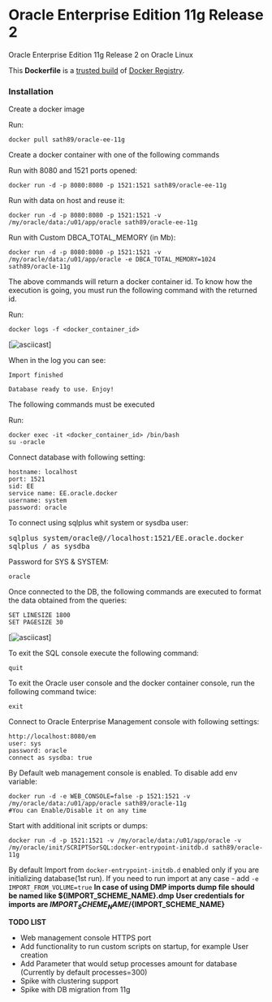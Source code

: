 # Oracle Enterprise Edition 11g Release 2

Oracle Enterprise Edition 11g Release 2 on Oracle Linux

This **Dockerfile** is a [trusted build](https://registry.hub.docker.com/u/sath89/oracle-ee-11g/) of [Docker Registry](https://registry.hub.docker.com/).

### Installation

Create a docker image

Run:

    docker pull sath89/oracle-ee-11g

Create a docker container with one of the following commands

Run with 8080 and 1521 ports opened:

    docker run -d -p 8080:8080 -p 1521:1521 sath89/oracle-ee-11g

Run with data on host and reuse it:

    docker run -d -p 8080:8080 -p 1521:1521 -v /my/oracle/data:/u01/app/oracle sath89/oracle-ee-11g

Run with Custom DBCA_TOTAL_MEMORY (in Mb):

    docker run -d -p 8080:8080 -p 1521:1521 -v /my/oracle/data:/u01/app/oracle -e DBCA_TOTAL_MEMORY=1024 sath89/oracle-11g

The above commands will return a docker container id. To know how the execution is going, you must run the following command with the returned id.

Run:

    docker logs -f <docker_container_id>

[![asciicast](https://github.com/ArmandoAv/docker_oracle_ee_11g/tree/main/images/Container_Log.png)]

When in the log you can see:

    Import finished

    Database ready to use. Enjoy!

The following commands must be executed

Run:

    docker exec -it <docker_container_id> /bin/bash
    su -oracle

Connect database with following setting:

    hostname: localhost
    port: 1521
    sid: EE
    service name: EE.oracle.docker
    username: system
    password: oracle

To connect using sqlplus whit system or sysdba user:

<pre>
sqlplus system/oracle@//localhost:1521/EE.oracle.docker
sqlplus / as sysdba
</pre>

Password for SYS & SYSTEM:

    oracle

Once connected to the DB, the following commands are executed to format the data obtained from the queries:

    SET LINESIZE 1800
    SET PAGESIZE 30

[![asciicast](https://github.com/ArmandoAv/docker_oracle_ee_11g/tree/main/images/Container_Execution.png)]

To exit the SQL console execute the following command:

    quit

To exit the Oracle user console and the docker container console, run the following command twice:

    exit

Connect to Oracle Enterprise Management console with following settings:

    http://localhost:8080/em
    user: sys
    password: oracle
    connect as sysdba: true

By Default web management console is enabled. To disable add env variable:

    docker run -d -e WEB_CONSOLE=false -p 1521:1521 -v /my/oracle/data:/u01/app/oracle sath89/oracle-11g
    #You can Enable/Disable it on any time

Start with additional init scripts or dumps:

    docker run -d -p 1521:1521 -v /my/oracle/data:/u01/app/oracle -v /my/oracle/init/SCRIPTSorSQL:docker-entrypoint-initdb.d sath89/oracle-11g

By default Import from `docker-entrypoint-initdb.d` enabled only if you are initializing database(1st run). If you need to run import at any case - add `-e IMPORT_FROM_VOLUME=true`
**In case of using DMP imports dump file should be named like ${IMPORT_SCHEME_NAME}.dmp**
**User credentials for imports are ${IMPORT_SCHEME_NAME}/${IMPORT_SCHEME_NAME}**

**TODO LIST**

- Web management console HTTPS port
- Add functionality to run custom scripts on startup, for example User creation
- Add Parameter that would setup processes amount for database (Currently by default processes=300)
- Spike with clustering support
- Spike with DB migration from 11g
